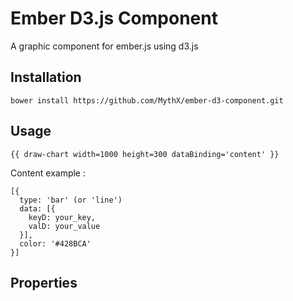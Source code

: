 Ember D3.js Component
==================

A graphic component for ember.js using d3.js

Installation
------------------

    bower install https://github.com/MythX/ember-d3-component.git

Usage
------------------

    {{ draw-chart width=1000 height=300 dataBinding='content' }}
    
Content example :

    [{
      type: 'bar' (or 'line')
      data: [{
        keyD: your_key,
        valD: your_value
      }],
      color: '#428BCA'
    }]


Properties
------------------

